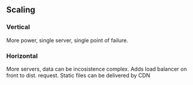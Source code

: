 ## Scaling

### Vertical
More power, single server, single point of failure.

### Horizontal
More servers, data can be incosistence complex.
Adds load balancer on front to dist. request.
Static files can be delivered by CDN
